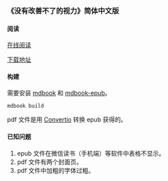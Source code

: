 ### 《没有改善不了的视力》简体中文版

#### 阅读

[在线阅读](https://goreliu.github.io/improve_your_vision/)

[下载地址](https://github.com/goreliu/improve_your_vision/releases)

#### 构建

需要安装 [mdbook](https://github.com/rust-lang/mdBook) 和 [mdbook-epub](https://github.com/Michael-F-Bryan/mdbook-epub)。

```
mdbook build
```

pdf 文件是用 [Convertio](https://convertio.co) 转换 epub 获得的。

#### 已知问题

1. epub 文件在微信读书（手机端）等软件中表格不显示。
2. pdf 文件有两个封面页。
3. pdf 文件中加粗的字体过粗。

